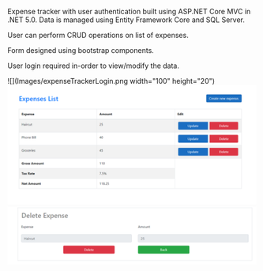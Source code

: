 Expense tracker with user authentication built using ASP.NET Core MVC in .NET 5.0. Data is managed using Entity Framework Core and SQL Server.

User can perform CRUD operations on list of expenses. 

Form designed using bootstrap components. 

User login required in-order to view/modify the data.

![](Images/expenseTrackerLogin.png width="100" height="20")
![](Images/expenseTracker.png)
![](Images/expenseTrackerDelete.png)
